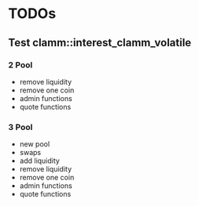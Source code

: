 # TODOs

## Test clamm::interest_clamm_volatile

### 2 Pool

- remove liquidity
- remove one coin
- admin functions
- quote functions

### 3 Pool

- new pool
- swaps
- add liquidity
- remove liquidity
- remove one coin
- admin functions
- quote functions

